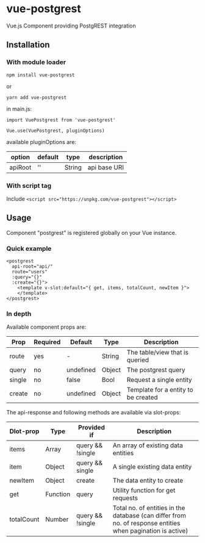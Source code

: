 # vue-postgrest
Vue.js Component providing PostgREST integration

## Installation

### With module loader

`npm install vue-postgrest`

or

`yarn add vue-postgrest`

in main.js:
```
import VuePostgrest from 'vue-postgrest'

Vue.use(VuePostgrest, pluginOptions)
```

available pluginOptions are:

|option |default |type  |description |
|-------|--------|------|------------|
|apiRoot|''      |String|api base URI|

### With script tag
Include `<script src="https://unpkg.com/vue-postgrest"></script>`

## Usage

Component "postgrest" is registered globally on your Vue instance.

### Quick example
```
<postgrest
  api-root="api/"
  route="users"
  :query="{}"
  :create="{}">
    <template v-slot:default="{ get, items, totalCount, newItem }">
    </template>
</postgrest>
```

### In depth

Available component props are:

|Prop   |Required|Default  |Type  |Description                        |
|-------|--------|---------|------|-----------------------------------|
|route  |yes     |-        |String|The table/view that is queried     |
|query  |no      |undefined|Object|The postgrest query                |
|single |no      |false    |Bool  |Request a single entity            |
|create |no      |undefined|Object|Template for a entity to be created|

The api-response and following methods are available via slot-props:

|Dlot-prop |Type    |Provided if     |Description                            |
|----------|--------|----------------|---------------------------------------|
|items     |Array   |query && !single|An array of existing data entities     |
|item      |Object  |query && single |A single existing data entity          |
|newItem   |Object  |create          |The data entity to create              |
|get       |Function|query           |Utility function for get requests      |
|totalCount|Number  |query && !single|Total no. of entities in the database (can differ from no. of response entities when pagination is active)|